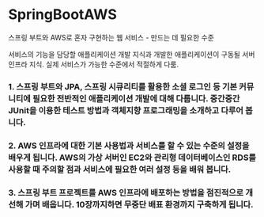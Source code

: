 # SpringBootAWS

스프링 부트와 AWS로 혼자 구현하는 웹 서비스 - 만드는 데 필요한 수준

서비스의 기능을 담당할 애플리케이션 개발 지식과 개발한 애플리케이션이 구동될 서버 인프라 지식.
실제 서비스가 가능한 수준에서 적절하게 다룸. 

<h3>1. 스프링 부트와 JPA, 스프링 시큐리티를 활용한 소셜 로그인 등 기본 커뮤니티에 필요한 전반적인 애플리케이션 개발에 대해 다룹니다. 
       중간중간 JUnit을 이용한 테스트 방법과 객체지향 프로그래밍을 소개하고 다루어 봅니다.  </h3> 
<h3>2. AWS 인프라에 대한 기본 사용법과 서비스를 할 수 있는 수준의 설정을 배우게 됩니다. 
       AWS의 가상 서버인 EC2와 관리형 데이터베이스인 RDS를 사용할 때 주의할 점과 서비스에 필요한 여러 설정 등을 배워 봅니다. </h3>
<h3>3. 스프링 부트 프로젝트를 AWS 인프라에 배포하는 방법을 점진적으로 개선해 가며 배웁니다. 10장까지하면 무중단 배표 환경까지 구축하게 됩니다.</h3>
